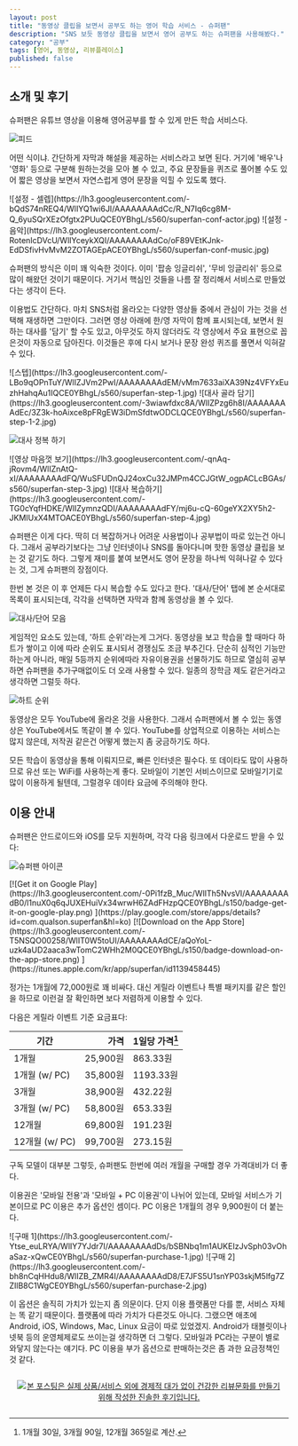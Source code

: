 ```yaml
---
layout: post
title: "동영상 클립을 보면서 공부도 하는 영어 학습 서비스 - 슈퍼팬"
description: "SNS 보듯 동영상 클립을 보면서 영어 공부도 하는 슈퍼팬을 사용해봤다."
category: "공부"
tags: [영어, 동영상, 리뷰플레이스]
published: false
---
```


## 소개 및 후기

슈퍼팬은 유튜브 영상을 이용해 영어공부를 할 수 있게 만든 학습 서비스다.

![피드](https://lh3.googleusercontent.com/-FUmfTLJ5Vi4/WlIY0nREwFI/AAAAAAAAdDc/51gFWypJq_4UsbVUzJoRfbU884W5R_LywCE0YBhgL/s560/superfan-list.jpg)

어떤 식이냐.
간단하게 자막과 해설을 제공하는 서비스라고 보면 된다.
거기에 '배우'나 '영화' 등으로 구분해 원하는것을 모아 볼 수 있고,
주요 문장들을 퀴즈로 풀어볼 수도 있어
짧은 영상을 보면서 자연스럽게 영어 문장을 익힐 수 있도록 했다.

<p class="center" markdown="1">
![설정 - 셀렙](https://lh3.googleusercontent.com/-bQdS74nREQ4/WlIYQ1wi6JI/AAAAAAAAdCc/R_N7Iq6cg8M-Q_6yuSQrXEzOfgtx2PUuQCE0YBhgL/s560/superfan-conf-actor.jpg)
![설정 - 음악](https://lh3.googleusercontent.com/-RotenIcDVcU/WlIYceykXQI/AAAAAAAAdCo/oF89VEtKJnk-EdDSfivHvMvM2ZOTAGEpACE0YBhgL/s560/superfan-conf-music.jpg)
</p>

슈퍼팬의 방식은 이미 꽤 익숙한 것이다.
이미 '팝송 잉글리쉬', '무비 잉글리쉬' 등으로 많이 해왔던 것이기 때문이다.
거기서 핵심인 것들을 나름 잘 정리해서
서비스로 만들었다는 생각이 든다.

이용법도 간단하다.
마치 SNS처럼 올라오는 다양한 영상들 중에서
관심이 가는 것을 선택해 재생하면 그만이다.
그러면 영상 아래에 한/영 자막이 함께 표시되는데,
보면서 원하는 대사를 '담기' 할 수도 있고,
아무것도 하지 않더라도 각 영상에서 주요 표현으로 꼽은것이 자동으로 담아진다.
이것들은 후에 다시 보거나
문장 완성 퀴즈를 풀면서 익혀갈 수 있다.

<p class="center" markdown="1">
![스텝](https://lh3.googleusercontent.com/-LBo9qOPnTuY/WlIZJVm2PwI/AAAAAAAAdEM/vMm7633aiXA39Nz4VFYxEuzhHahqAu1IQCE0YBhgL/s560/superfan-step-1.jpg)
![대사 골라 담기](https://lh3.googleusercontent.com/-3wiawfdxc8A/WlIZPzg6h8I/AAAAAAAAdEc/3Z3k-hoAixce8pFRgEW3iDmSfdtwODCLQCE0YBhgL/s560/superfan-step-1-2.jpg)
</p>

![대사 정복 하기](https://lh3.googleusercontent.com/-RclnCGkdixI/WlIZg377OdI/AAAAAAAAdFA/kOcdszhD_t8_bLBcRmLF3q4vSL3m8CDWQCE0YBhgL/s560/superfan-step-2.jpg)

<p class="center" markdown="1">
![영상 마음껏 보기](https://lh3.googleusercontent.com/-qnAq-jRovm4/WlIZnAtQ-xI/AAAAAAAAdFQ/WuSFUDnQJ24oxCu32JMPm4CCJGtW_ogpACLcBGAs/s560/superfan-step-3.jpg)
![대사 복습하기](https://lh3.googleusercontent.com/-TG0cYqfHDKE/WlIZymnzQDI/AAAAAAAAdFY/mj6u-cQ-60geYX2XY5h2-JKMIUxX4MTOACE0YBhgL/s560/superfan-step-4.jpg)
</p>

슈퍼팬은 이게 다다.
딱히 더 복잡하거나 어려운 사용법이나
공부법이 따로 있는건 아니다.
그래서 공부라기보다는 그냥 인터넷이나 SNS를 돌아다니며
핫한 동영상 클립을 보는 것 같기도 하다.
그렇게 재미를 붙여 보면서도 영어 문장을 하나씩 익혀나갈 수 있다는 것,
그게 슈퍼팬의 장점이다.

한번 본 것은 이 후 언제든 다시 복습할 수도 있다고 한다.
'대사/단어' 탭에 본 순서대로 목록이 표시되는데,
각각을 선택하면 자막과 함께 동영상을 볼 수 있다.

![대사/단어 모음](https://lh3.googleusercontent.com/-tqyojKoqPzM/WlIYlNFm5MI/AAAAAAAAdC4/V25S_-F4u4sP6b6UtGvad66OTTXwJJCRgCE0YBhgL/s560/superfan-fav.jpg)

게임적인 요소도 있는데,
'하트 순위'라는게 그거다.
동영상을 보고 학습을 할 때마다 하트가 쌓이고
이에 따라 순위도 표시되서 경쟁심도 조금 부추긴다.
단순히 심적인 기능만 하는게 아니라,
매일 5등까지 순위에따라 자유이용권을 선물하기도 하므로
열심히 공부하면 슈퍼팬을 추가구매없이도 더 오래 사용할 수 있다.
일종의 장학금 제도 같은거라고 생각하면 그럴듯 하다.

![하트 순위](https://lh3.googleusercontent.com/-_hZ9ORMsy2U/WlIYtOwFHqI/AAAAAAAAdDI/y1zp7ZGNU1YO8uA_RQH53J_5bfKAlsWdQCE0YBhgL/s560/superfan-heartranking.jpg)

동영상은 모두 YouTube에 올라온 것을 사용한다.
그래서 슈퍼팬에서 볼 수 있는 동영상은 YouTube에서도 똑같이 볼 수 있다.
YouTube를 상업적으로 이용하는 서비스는 많지 않은데,
저작권 같은건 어떻게 했는지 좀 궁금하기도 하다.

모든 학습이 동영상을 통해 이뤄지므로, 빠른 인터넷은 필수다.
또 데이타도 많이 사용하므로 유선 또는 WiFi를 사용하는게 좋다.
모바일이 기본인 서비스이므로 모바일기기로 많이 이용하게 될텐데,
그럴경우 데이타 요금에 주의해야 한다.



## 이용 안내

슈퍼팬은 안드로이드와 iOS를 모두 지원하며, 각각 다음 링크에서 다운로드 받을 수 있다:

![슈퍼팬 아이콘](https://lh3.googleusercontent.com/s4nB4sYk6EtkPZ3uKYIIqvuQFcW--p4Mwa0bYbLcacTAuTzpARJFlAsOk115fSsNVjI=w300)

<p class="center" markdown="1">
[![Get it on Google Play](https://lh3.googleusercontent.com/-0Pi1fzB_Muc/WlITh5NvsVI/AAAAAAAAdB0/l1nuX0q6qJUXEHuiVx34wrwH6ZAdFHzpQCE0YBhgL/s150/badge-get-it-on-google-play.png)
](https://play.google.com/store/apps/details?id=com.qualson.superfan&hl=ko)
[![Download on the App Store](https://lh3.googleusercontent.com/-T5NSQO00258/WlIT0W5toUI/AAAAAAAAdCE/aQoYoL-uzk4aUD2aaca3wTomC2WHh2M0QCE0YBhgL/s150/badge-download-on-the-app-store.png)
](https://itunes.apple.com/kr/app/superfan/id1139458445)
</p>

정가는 1개월에 72,000원로 꽤 비싸다.
대신 게릴라 이벤트나 특별 패키지를 같은 할인을 하므로
이런걸 잘 확인하면 보다 저렴하게 이용할 수 있다.

다음은 게릴라 이벤트 기준 요금표다:

기간           | 가격     | 1일당 가격[^1]
---------------|---------:|-----------
1개월          | 25,900원 |  863.33원
1개월 (w/ PC)  | 35,800원 | 1193.33원
3개월          | 38,900원 |  432.22원
3개월 (w/ PC)  | 58,800원 |  653.33원
12개월         | 69,800원 |  191.23원
12개월 (w/ PC) | 99,700원 |  273.15원

[^1]: 1개월 30일, 3개월 90일, 12개월 365일로 계산.

구독 모델이 대부분 그렇듯,
슈퍼팬도 한번에 여러 개월을 구매할 경우 가격대비가 더 좋다.

이용권은 '모바일 전용'과 '모바일 + PC 이용권'이 나뉘어 있는데,
모바일 서비스가 기본이므로 PC 이용은 추가 옵션인 셈이다.
PC 이용은 1개월의 경우 9,900원이 더 붙는다.

<p class="center" markdown="1">
![구매 1](https://lh3.googleusercontent.com/-Ytse_euLRYA/WlIY7YJdr7I/AAAAAAAAdDs/bSBNbq1m1AUKEIzJvSph03vOhaSaz-xQwCE0YBhgL/s560/superfan-purchase-1.jpg)
![구매 2](https://lh3.googleusercontent.com/-bh8nCqHHdu8/WlIZB_ZMR4I/AAAAAAAAdD8/E7JFS5U1snYP03skjM5lfg7ZZIlB8C1WgCE0YBhgL/s560/superfan-purchase-2.jpg)
</p>

이 옵션은 솔직히 가치가 있는지 좀 의문이다.
단지 이용 플랫폼만 다를 뿐, 서비스 자체는 똑 같기 때문이다.
플랫폼에 따라 가치가 다른것도 아니다.
그랬으면 애초에 Android, iOS, Windows, Mac, Linux 요금이 따로 있었겠지.
Android가 태블릿이나 넷북 등의 운영체제로도 쓰이는걸 생각하면 더 그렇다.
모바일과 PC라는 구분이 별로 와닿지 않는다는 얘기다.
PC 이용을 부가 옵션으로 판매하는것은 좀 과한 요금정책인 것 같다.



<div style="text-align: center; padding: 1em;"><a href="http://reviewplace.co.kr/detail.php?number=11165" target="_blank"><img src="http://reviewplace.co.kr/blog_traffic.php?key=MTExNjV8cmV6bm9h" border="0" alt="본 포스팅은 실제 상품/서비스 외에 경제적 대가 없이 건강한 리뷰문화를 만들기 위해 작성한 진솔한 후기입니다."></a></div>
